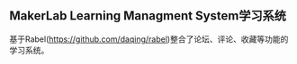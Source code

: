 ## MakerLab Learning Managment System学习系统

基于Rabel(https://github.com/daqing/rabel)整合了论坛、评论、收藏等功能的学习系统。


